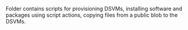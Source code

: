 Folder contains scripts for provisioning DSVMs, installing software and packages using script actions, copying files 
from a public blob to the DSVMs.
